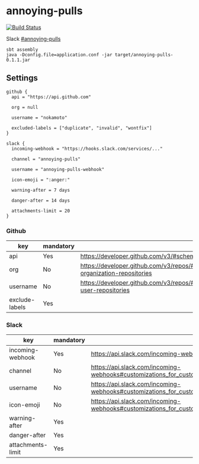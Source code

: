 # annoying-pulls

[![Build Status](https://travis-ci.org/nokamoto/annoying-pulls.svg?branch=master)](https://travis-ci.org/nokamoto/annoying-pulls)

Slack [#annoying-pulls](https://nokamoto.slack.com/messages/annoying-pulls)

```
sbt assembly
java -Dconfig.file=application.conf -jar target/annoying-pulls-0.1.1.jar
```

## Settings
```
github {
  api = "https://api.github.com"

  org = null

  username = "nokamoto"

  excluded-labels = ["duplicate", "invalid", "wontfix"]
}

slack {
  incoming-webhook = "https://hooks.slack.com/services/..."

  channel = "annoying-pulls"

  username = "annoying-pulls-webhook"

  icon-emoji = ":anger:"

  warning-after = 7 days

  danger-after = 14 days

  attachments-limit = 20
}
```


### Github
| key | mandatory | |
| --- | --- | --- |
| api | Yes | https://developer.github.com/v3/#schema |
| org | No | https://developer.github.com/v3/repos/#list-organization-repositories |
| username | No | https://developer.github.com/v3/repos/#list-user-repositories |
| exclude-labels | Yes | |

### Slack
| key | mandatory | |
| --- | --- | --- |
| incoming-webhook | Yes | https://api.slack.com/incoming-webhooks |
| channel | No | https://api.slack.com/incoming-webhooks#customizations_for_custom_integrations |
| username | No | https://api.slack.com/incoming-webhooks#customizations_for_custom_integrations |
| icon-emoji | No | https://api.slack.com/incoming-webhooks#customizations_for_custom_integrations |
| warning-after | Yes | |
| danger-after | Yes | |
| attachments-limit | Yes | |
